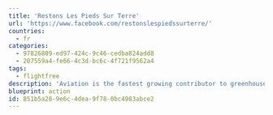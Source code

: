 ```yaml
---
title: 'Restons Les Pieds Sur Terre'
url: 'https://www.facebook.com/restonslespiedssurterre/'
countries:
  - fr
categories:
  - 97826809-ed97-424c-9c46-cedba824add8
  - 207559a4-fe66-4c3d-bc6c-4f721f9562a4
tags:
  - flightfree
description: 'Aviation is the fastest growing contributor to greenhouse gas emissions at a time when we desperately need to reduce them. Pledge to go flight free in 2020.'
blueprint: action
id: 851b5a28-9e6c-4dea-9f78-0bc4983abce2
---
```

